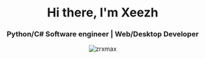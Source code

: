 <h1 align="center">Hi there, I'm Xeezh</h1>
<h3 align="center">Python/C# Software engineer | Web/Desktop Developer</h3>

<p align="center"> <img src="https://komarev.com/ghpvc/?username=xeezh&color=blueviolet&style=for-the-badge&abbreviated=true" alt="zrxmax" /> </p>

